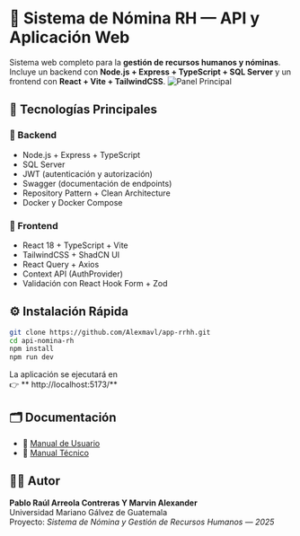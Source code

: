 # 💼 Sistema de Nómina RH — API y Aplicación Web

Sistema web completo para la **gestión de recursos humanos y nóminas**.  
Incluye un backend con **Node.js + Express + TypeScript + SQL Server** y un frontend con **React + Vite + TailwindCSS**.
![Panel Principal](../public/image/Inicio.png)

## 🚀 Tecnologías Principales

### 🧩 Backend
- Node.js + Express + TypeScript  
- SQL Server  
- JWT (autenticación y autorización)  
- Swagger (documentación de endpoints)  
- Repository Pattern + Clean Architecture  
- Docker y Docker Compose

### 🎨 Frontend
- React 18 + TypeScript + Vite  
- TailwindCSS + ShadCN UI  
- React Query + Axios  
- Context API (AuthProvider)  
- Validación con React Hook Form + Zod

## ⚙️ Instalación Rápida

```bash
git clone https://github.com/Alexmavl/app-rrhh.git
cd api-nomina-rh
npm install
npm run dev
```

La aplicación se ejecutará en  
👉 ** http://localhost:5173/**

## 🗂️ Documentación
- 📘 [Manual de Usuario](./documents/MANUAL_USUARIO.md)
- 🧠 [Manual Técnico](./documents/MANUAL_TECNICO.md)

## 👨‍💻 Autor
**Pablo Raúl Arreola Contreras Y Marvin Alexander**  
Universidad Mariano Gálvez de Guatemala  
Proyecto: *Sistema de Nómina y Gestión de Recursos Humanos — 2025*
